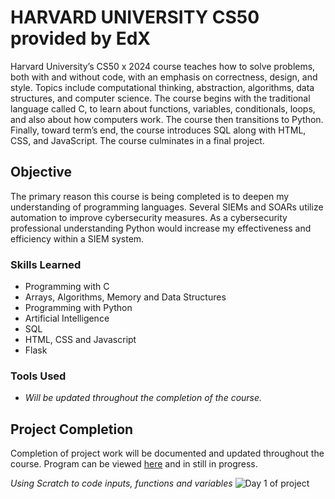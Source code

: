 # HARVARD UNIVERSITY CS50 provided by EdX
Harvard University’s CS50 x 2024 course teaches how to solve problems, both with and without code, with an emphasis on correctness, design, and style. Topics include computational thinking, abstraction, algorithms, data structures, and computer science. The course begins with the traditional language called C, to learn about functions, variables, conditionals, loops, and also about how computers work. The course then transitions to Python. Finally, toward term’s end, the course introduces SQL along with HTML, CSS, and JavaScript. The course culminates in a final project.


## Objective

The primary reason this course is being completed is to deepen my understanding of programming languages. Several SIEMs and SOARs utilize automation to improve cybersecurity measures. As a cybersecurity professional understanding Python would increase my effectiveness and efficiency within a SIEM system. 

### Skills Learned

- Programming with C
- Arrays, Algorithms, Memory and Data Structures
- Programming with Python
- Artificial Intelligence
- SQL
- HTML, CSS and Javascript
- Flask

### Tools Used

- *Will be updated throughout the completion of the course.*


## Project Completion
Completion of project work will be documented and updated throughout the course.
Program can be viewed [here](https://scratch.mit.edu/projects/975245366) and in still in progress.

*Using Scratch to code inputs, functions and variables*
![Day 1 of project](https://i.imgur.com/WWy7ear.png)
